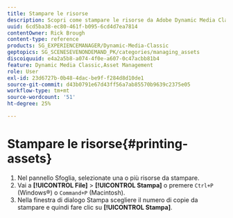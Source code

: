 ```yaml
---
title: Stampare le risorse
description: Scopri come stampare le risorse da Adobe Dynamic Media Classic.
uuid: 6cd5ba38-ec80-461f-b095-6cd4d7ea7814
contentOwner: Rick Brough
content-type: reference
products: SG_EXPERIENCEMANAGER/Dynamic-Media-Classic
geptopics: SG_SCENESEVENONDEMAND_PK/categories/managing_assets
discoiquuid: e4a2a5b8-a074-4f0e-a607-0c47acbb81b4
feature: Dynamic Media Classic,Asset Management
role: User
exl-id: 23d6727b-0b48-4dac-be9f-f284d8d10de1
source-git-commit: d43b0791e67d43ff56a7ab85570b9639c2375e05
workflow-type: tm+mt
source-wordcount: '51'
ht-degree: 25%

---
```


# Stampare le risorse{#printing-assets}

1. Nel pannello Sfoglia, selezionate una o più risorse da stampare.
1. Vai a **[!UICONTROL File]** > **[!UICONTROL Stampa]** o premere `Ctrl+P` (Windows®) o `Command+P` (Macintosh).
1. Nella finestra di dialogo Stampa scegliere il numero di copie da stampare e quindi fare clic su **[!UICONTROL Stampa]**.

